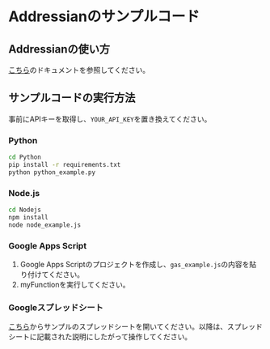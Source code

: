 # Addressianのサンプルコード

## Addressianの使い方

[こちら](https://addressian.netlify.app/doc#Top)のドキュメントを参照してください。

## サンプルコードの実行方法

事前にAPIキーを取得し、`YOUR_API_KEY`を置き換えてください。

### Python

```zsh
cd Python
pip install -r requirements.txt
python python_example.py
```

### Node.js

```zsh
cd Nodejs
npm install
node node_example.js
```

### Google Apps Script

1. Google Apps Scriptのプロジェクトを作成し、`gas_example.js`の内容を貼り付けてください。
1. myFunctionを実行してください。

### Googleスプレッドシート

[こちら](https://docs.google.com/spreadsheets/d/1wBsErHUblMqEFcKWQHUpqNSuwGi8COUpyHRoTFUIylQ/edit?usp=sharing)からサンプルのスプレッドシートを開いてください。以降は、スプレッドシートに記載された説明にしたがって操作してください。
